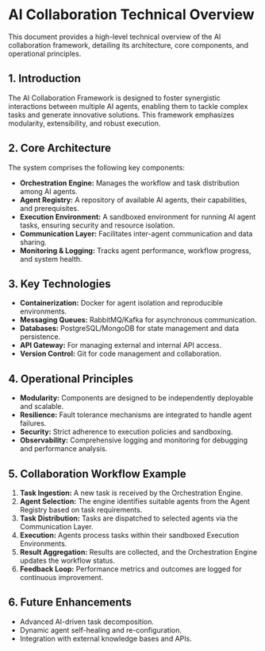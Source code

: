 # AI Collaboration Technical Overview

This document provides a high-level technical overview of the AI collaboration framework, detailing its architecture, core components, and operational principles.

## 1. Introduction
The AI Collaboration Framework is designed to foster synergistic interactions between multiple AI agents, enabling them to tackle complex tasks and generate innovative solutions. This framework emphasizes modularity, extensibility, and robust execution.

## 2. Core Architecture
The system comprises the following key components:
- **Orchestration Engine:** Manages the workflow and task distribution among AI agents.
- **Agent Registry:** A repository of available AI agents, their capabilities, and prerequisites.
- **Execution Environment:** A sandboxed environment for running AI agent tasks, ensuring security and resource isolation.
- **Communication Layer:** Facilitates inter-agent communication and data sharing.
- **Monitoring & Logging:** Tracks agent performance, workflow progress, and system health.

## 3. Key Technologies
- **Containerization:** Docker for agent isolation and reproducible environments.
- **Messaging Queues:** RabbitMQ/Kafka for asynchronous communication.
- **Databases:** PostgreSQL/MongoDB for state management and data persistence.
- **API Gateway:** For managing external and internal API access.
- **Version Control:** Git for code management and collaboration.

## 4. Operational Principles
- **Modularity:** Components are designed to be independently deployable and scalable.
- **Resilience:** Fault tolerance mechanisms are integrated to handle agent failures.
- **Security:** Strict adherence to execution policies and sandboxing.
- **Observability:** Comprehensive logging and monitoring for debugging and performance analysis.

## 5. Collaboration Workflow Example
1. **Task Ingestion:** A new task is received by the Orchestration Engine.
2. **Agent Selection:** The engine identifies suitable agents from the Agent Registry based on task requirements.
3. **Task Distribution:** Tasks are dispatched to selected agents via the Communication Layer.
4. **Execution:** Agents process tasks within their sandboxed Execution Environments.
5. **Result Aggregation:** Results are collected, and the Orchestration Engine updates the workflow status.
6. **Feedback Loop:** Performance metrics and outcomes are logged for continuous improvement.

## 6. Future Enhancements
- Advanced AI-driven task decomposition.
- Dynamic agent self-healing and re-configuration.
- Integration with external knowledge bases and APIs.
